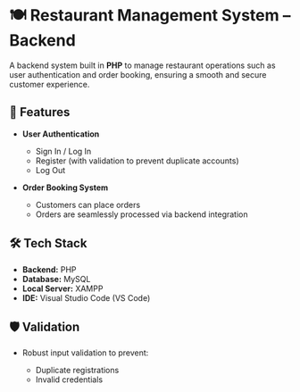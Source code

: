 

# 🍽️ Restaurant Management System – Backend

A backend system built in **PHP** to manage restaurant operations such as user authentication and order booking, ensuring a smooth and secure customer experience.

## 🔧 Features

* **User Authentication**

  * Sign In / Log In
  * Register (with validation to prevent duplicate accounts)
  * Log Out
* **Order Booking System**

  * Customers can place orders
  * Orders are seamlessly processed via backend integration
## 🛠️ Tech Stack

* **Backend:** PHP
* **Database:** MySQL
* **Local Server:** XAMPP
* **IDE:** Visual Studio Code (VS Code)

## 🛡️ Validation

* Robust input validation to prevent:

  * Duplicate registrations
  * Invalid credentials
